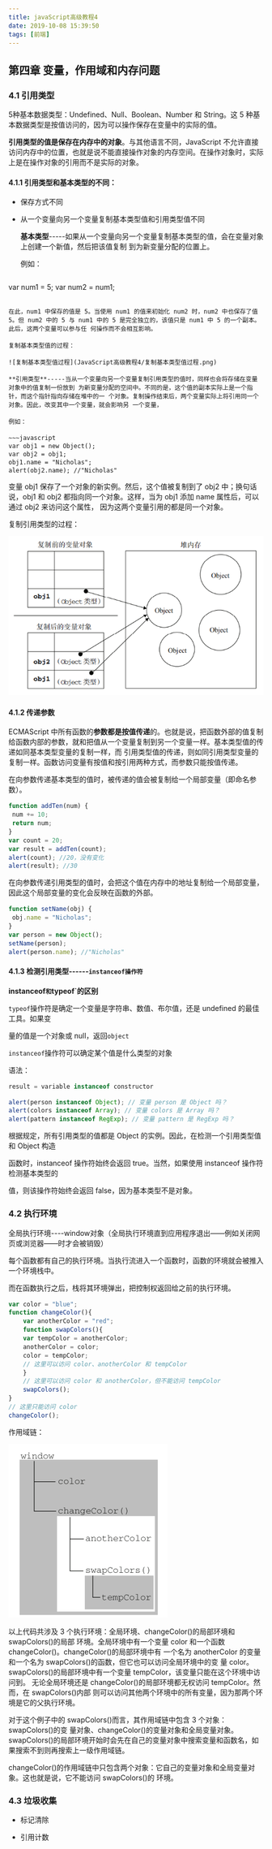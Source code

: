 ```yaml
---
title: javaScript高级教程4
date: 2019-10-08 15:39:50
tags: [前端]
---
```


## 第四章  变量，作用域和内存问题

### 4.1 引用类型

5种基本数据类型：Undefined、Null、Boolean、Number 和 String。这 5 种基本数据类型是按值访问的，因为可以操作保存在变量中的实际的值。

**引用类型的值是保存在内存中的对象**。与其他语言不同，JavaScript 不允许直接访问内存中的位置，也就是说不能直接操作对象的内存空间。在操作对象时，实际上是在操作对象的引用而不是实际的对象。

#### 4.1.1 引用类型和基本类型的不同：

* 保存方式不同

* 从一个变量向另一个变量复制基本类型值和引用类型值不同

  **基本类型**-----如果从一个变量向另一个变量复制基本类型的值，会在变量对象上创建一个新值，然后把该值复制 到为新变量分配的位置上。

  例如：

  ~~~javascript
var num1 = 5;
  var num2 = num1;
  ~~~
  
  在此，num1 中保存的值是 5。当使用 num1 的值来初始化 num2 时，num2 中也保存了值 5。但 num2 中的 5 与 num1 中的 5 是完全独立的，该值只是 num1 中 5 的一个副本。此后，这两个变量可以参与任 何操作而不会相互影响。

  复制基本类型值的过程：

  ![复制基本类型值过程](JavaScript高级教程4/复制基本类型值过程.png)

  **引用类型**-----当从一个变量向另一个变量复制引用类型的值时，同样也会将存储在变量对象中的值复制一份放到 为新变量分配的空间中。不同的是，这个值的副本实际上是一个指针，而这个指针指向存储在堆中的一 个对象。复制操作结束后，两个变量实际上将引用同一个对象。因此，改变其中一个变量，就会影响另 一个变量，
  
  例如：
  
  ~~~javascript
  var obj1 = new Object(); 
  var obj2 = obj1; 
  obj1.name = "Nicholas"; 
  alert(obj2.name); //"Nicholas"
  ~~~
  
  变量 obj1 保存了一个对象的新实例。然后，这个值被复制到了 obj2 中；换句话说，obj1 和 obj2 都指向同一个对象。这样，当为 obj1 添加 name 属性后，可以通过 obj2 来访问这个属性， 因为这两个变量引用的都是同一个对象。
  
  复制引用类型的过程：
  
  ![复制基本类型值过程](JavaScript高级教程4/复制引用类型过程.png)

#### 4.1.2 传递参数

ECMAScript 中所有函数的**参数都是按值传递**的。也就是说，把函数外部的值复制给函数内部的参数，就和把值从一个变量复制到另一个变量一样。基本类型值的传递如同基本类型变量的复制一样，而 引用类型值的传递，则如同引用类型变量的复制一样。函数访问变量有按值和按引用两种方式，而参数只能按值传递。

在向参数传递基本类型的值时，被传递的值会被复制给一个局部变量（即命名参数）。

~~~javascript
function addTen(num) { 
 num += 10; 
 return num; 
}
var count = 20; 
var result = addTen(count); 
alert(count); //20，没有变化
alert(result); //30
~~~

在向参数传递引用类型的值时，会把这个值在内存中的地址复制给一个局部变量，因此这个局部变量的变化会反映在函数的外部。

~~~javascript
function setName(obj) { 
 obj.name = "Nicholas"; 
} 
var person = new Object(); 
setName(person); 
alert(person.name); //"Nicholas"
~~~

#### 4.1.3 检测引用类型------`instanceof操作符`

**instanceof`和`typeof`的区别**

`typeof`操作符是确定一个变量是字符串、数值、布尔值，还是 undefined 的最佳工具。如果变 

量的值是一个对象或 null，返回`object`

`instanceof`操作符可以确定某个值是什么类型的对象

语法：

~~~javascript
result = variable instanceof constructor
~~~

~~~javascript
alert(person instanceof Object); // 变量 person 是 Object 吗？
alert(colors instanceof Array); // 变量 colors 是 Array 吗？
alert(pattern instanceof RegExp); // 变量 pattern 是 RegExp 吗？
~~~

根据规定，所有引用类型的值都是 Object 的实例。因此，在检测一个引用类型值和 Object 构造 

函数时，instanceof 操作符始终会返回 true。当然，如果使用 instanceof 操作符检测基本类型的 

值，则该操作符始终会返回 false，因为基本类型不是对象。

### 4.2 执行环境

全局执行环境----window对象（全局执行环境直到应用程序退出——例如关闭网页或浏览器——时才会被销毁）

每个函数都有自己的执行环境。当执行流进入一个函数时，函数的环境就会被推入一个环境栈中。 

而在函数执行之后，栈将其环境弹出，把控制权返回给之前的执行环境。

~~~javascript
var color = "blue"; 
function changeColor(){ 
    var anotherColor = "red"; 
    function swapColors(){ 
    var tempColor = anotherColor; 
    anotherColor = color; 
    color = tempColor; 
    // 这里可以访问 color、anotherColor 和 tempColor 
    } 
    // 这里可以访问 color 和 anotherColor，但不能访问 tempColor 
    swapColors(); 
} 
// 这里只能访问 color 
changeColor();
~~~

作用域链：

![复制基本类型值过程](JavaScript高级教程4/作用域链.png)

以上代码共涉及 3 个执行环境：全局环境、changeColor()的局部环境和 swapColors()的局部 环境。全局环境中有一个变量 color 和一个函数 changeColor()。changeColor()的局部环境中有 一个名为 anotherColor 的变量和一个名为 swapColors()的函数，但它也可以访问全局环境中的变 量 color。swapColors()的局部环境中有一个变量 tempColor，该变量只能在这个环境中访问到。 无论全局环境还是 changeColor()的局部环境都无权访问 tempColor。然而，在 swapColors()内部 则可以访问其他两个环境中的所有变量，因为那两个环境是它的父执行环境。

对于这个例子中的 swapColors()而言，其作用域链中包含 3 个对象：swapColors()的变 量对象、changeColor()的变量对象和全局变量对象。swapColors()的局部环境开始时会先在自己的变量对象中搜索变量和函数名，如果搜索不到则再搜索上一级作用域链。

changeColor()的作用域链中只包含两个对象：它自己的变量对象和全局变量对象。这也就是说，它不能访问 swapColors()的 环境。

### 4.3 垃圾收集

* 标记清除

* 引用计数

  